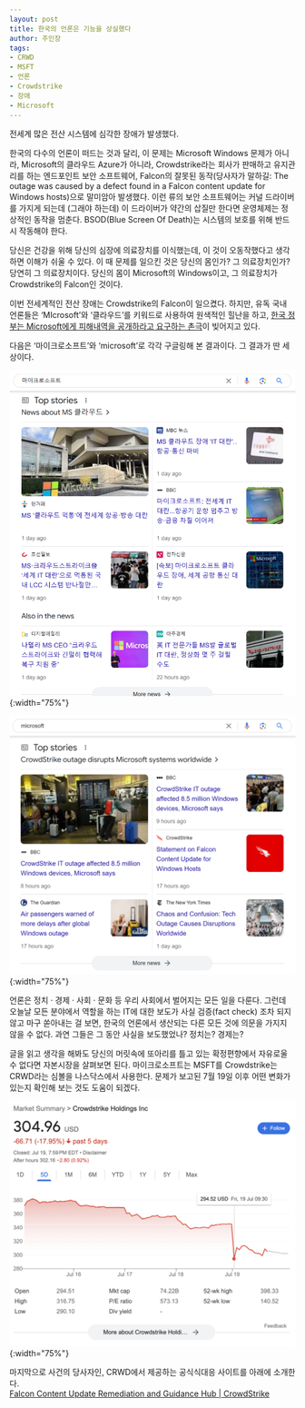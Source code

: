 ```yaml
---
layout: post
title: 한국의 언론은 기능을 상실했다
author: 주인장
tags:
- CRWD
- MSFT
- 언론
- Crowdstrike
- 장애
- Microsoft
---
```


전세계 많은 전산 시스템에 심각한 장애가 발생했다. 

한국의 다수의 언론이 떠드는 것과 달리, 이 문제는 Microsoft Windows 문제가 아니라, Microsoft의 클라우드 Azure가 아니라, Crowdstrike라는 회사가 판매하고 유지관리를 하는 엔드포인트 보안 소프트웨어, Falcon의 잘못된 동작(당사자가 말하길: The outage was caused by a defect found in a Falcon content update for Windows hosts)으로 말미암아 발생했다. 이런 류의 보안 소프트웨어는 커널 드라이버를 가지게 되는데 (그래야 하는데) 이 드라이버가 약간의 삽질만 한다면 운영체제는 정상적인 동작을 멈춘다. BSOD(Blue Screen Of Death)는 시스템의 보호를 위해 반드시 작동해야 한다. 

당신은 건강을 위해 당신의 심장에 의료장치를 이식했는데, 이 것이 오동작했다고 생각하면 이해가 쉬울 수 있다. 이 때 문제를 일으킨 것은 당신의 몸인가? 그 의료장치인가? 당연히 그 의료장치이다. 당신의 몸이 Microsoft의 Windows이고, 그 의료장치가 Crowdstrike의 Falcon인 것이다. 

이번 전세계적인 전산 장애는 Crowdstrike의 Falcon이 일으켰다. 하지만, 유독 국내 언론들은 ‘MIcrosoft’와 ‘클라우드’를 키워드로 사용하여 원색적인 힐난을 하고, [한국 정부는 Microsoft에게 피해내역을 공개하라고 요구하는 촌극](https://m.yna.co.kr/amp/view/MYH20240719024200641)이 빚어지고 있다. 

다음은 ‘마이크로소프트’와 ‘microsoft’로 각각 구글링해 본 결과이다. 그 결과가 딴 세상이다.

![마이크로소프트](/media/2024/crwd-outage-2.png){:width="75%"}

![microsoft](/media/2024/crwd-outage-1.png){:width="75%"}

언론은 정치 · 경제 · 사회 · 문화 등 우리 사회에서 벌어지는 모든 일을 다룬다. 그런데 오늘날 
모든 분야에서 역할을 하는 IT에 대한 보도가 사실 검증(fact check) 조차 되지 않고 
마구 쏟아내는 걸 보면, 한국의 언론에서 생산되는 다른 모든 것에 의문을 가지지 않을 수 없다.
과연 그들은 그 동안 사실을 보도했었나? 정치는? 경제는?

글을 읽고 생각을 해봐도 당신의 머릿속에 또아리를 틀고 있는 확정편향에서 자유로울 수 없다면 자본시장을 살펴보면 된다. 마이크로소프트는 MSFT를 Crowdstrike는 CRWD라는 심볼을 나스닥스에서 사용한다. 문제가 보고된 7월 19일 이후 어떤 변화가 있는지 확인해 보는 것도 도움이 되겠다. 

![CRWD](/media/2024/crwd-stock-price.png){:width="75%"}

마지막으로 사건의 당사자인, CRWD에서 제공하는 공식식대응 사이트를 아래에 소개한다.  
[Falcon Content Update Remediation and Guidance Hub | CrowdStrike](https://www.crowdstrike.com/falcon-content-update-remediation-and-guidance-hub/) 
